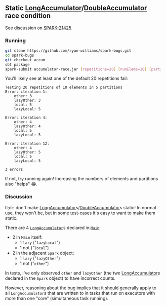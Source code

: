 
## Static [LongAccumulator][]/[DoubleAccumulator][] race condition

See discussion on [SPARK-21425](https://issues.apache.org/jira/browse/SPARK-21425).

### Running
```bash
git clone https://github.com/ryan-williams/spark-bugs.git
cd spark-bugs
git checkout accum
sbt package
spark-submit accumulator-race.jar [repetitions=20] [numElems=10] [partitions=5] 2> /dev/null  # silence Spark's default stderr logging
```

You'll likely see at least one of the default 20 repetitions fail:

```
Testing 20 repetitions of 10 elements in 5 partitions
Error: iteration 1:
	other: 3
	lazyOther: 3
	local: 5
	lazyLocal: 5

Error: iteration 4:
	other: 4
	lazyOther: 4
	local: 5
	lazyLocal: 5

Error: iteration 12:
	other: 4
	lazyOther: 5
	local: 5
	lazyLocal: 5

3 errors
```

If not, try running again! Increasing the numbers of elements and partitions also "helps" 😂.

### Discussion

tl;dr: don't make [LongAccumulator][]s/[DoubleAccumulator][]s static! In normal use, they won't be, but in some test-cases it's easy to want to make them static.

There are 4 [`LongAccumulator`][LongAccumulator]s declared in [`Main`]:

- 2 in `Main` itself:
	- 1 `lazy` ("`lazyLocal`")
	- 1 not ("`local`")
- 2 in the adjacent `Spark` object:
	- 1 `lazy` ("`lazyOther`")
	- 1 not ("`other`")

In tests, I've only observed `other` and `lazyOther` (the two [LongAccumulator]s declared in the `Spark` object) to have incorrect counts.

However, reasoning about the bug implies that it should generally apply to all `LongAccumulator`s that are written to in tasks that run on executors with more than one "core" (simultaneous task running).

[LongAccumulator]: https://github.com/apache/spark/blob/v2.2.0/core/src/main/scala/org/apache/spark/util/AccumulatorV2.scala#L291
[DoubleAccumulator]: https://github.com/apache/spark/blob/v2.2.0/core/src/main/scala/org/apache/spark/util/AccumulatorV2.scala#L370
[`Main`]: src/main/scala/com/foo/Main.scala
